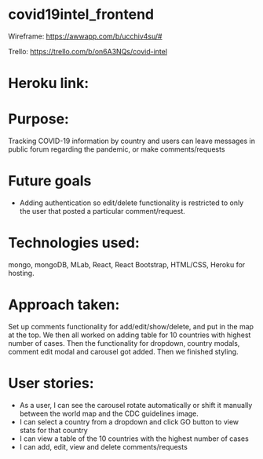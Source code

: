# covid19intel_frontend


Wireframe: https://awwapp.com/b/ucchiv4su/#

Trello: https://trello.com/b/on6A3NQs/covid-intel


# Heroku link: 

# Purpose: 
Tracking COVID-19 information by country and users can leave messages in public forum regarding the pandemic, or make comments/requests

# Future goals
* Adding authentication so edit/delete functionality is restricted to only the user that posted a particular comment/request.

# Technologies used: 
mongo, mongoDB, MLab, React, React Bootstrap, HTML/CSS, Heroku for hosting.

# Approach taken: 
Set up comments functionality for add/edit/show/delete, and put in the map at the top. We then all worked on adding table for 10 countries with highest number of cases. Then the functionality for dropdown, country modals, comment edit modal and carousel got added. Then we finished styling.

# User stories:
* As a user, I can see the carousel rotate automatically or shift it manually between the world map and the CDC guidelines image.
* I can select a country from a dropdown and click GO button to view stats for that country
* I can view a table of the 10 countries with the highest number of cases
* I can add, edit, view and delete comments/requests

